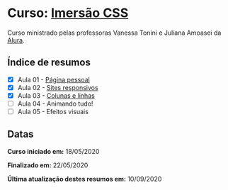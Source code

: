 # Curso: [Imersão CSS](https://www.alura.com.br/imersao-css)

Curso ministrado pelas professoras Vanessa Tonini e Juliana Amoasei da [Alura](https://cursos.alura.com.br/dashboard).

## Índice de resumos

- [X] Aula 01 - [Página pessoal](https://github.com/oliviamattiazzo/Resumos/blob/master/ImersaoCSS/Aula01_PaginaPessoal.md)
- [X] Aula 02 - [Sites responsivos](https://github.com/oliviamattiazzo/Resumos/blob/master/ImersaoCSS/Aula02_SitesResponsivos.md)
- [X] Aula 03 - [Colunas e linhas](https://github.com/oliviamattiazzo/Resumos/blob/master/ImersaoCSS/Aula03_ColunasLinhas.md)
- [ ] Aula 04 - Animando tudo!
- [ ] Aula 05 - Efeitos visuais

## Datas

**Curso iniciado em:** 18/05/2020

**Finalizado em:** 22/05/2020

**Última atualização destes resumos em:** 10/09/2020